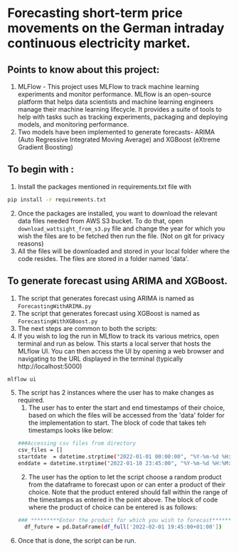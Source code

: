 # Forecasting short-term price movements on the German intraday continuous electricity market.


## Points to know about this project:
1. MLFlow - This project uses MLFlow to track machine learning experiments and monitor performance. MLflow is an open-source platform that helps data scientists and machine learning engineers manage their machine learning lifecycle. It provides a suite of tools to help with tasks such as tracking experiments, packaging and deploying models, and monitoring performance.
2. Two models have been implemented to generate forecasts- ARIMA (Auto Regressive Integrated Moving Average) and XGBoost (eXtreme Gradient Boosting)

## To begin with :
1. Install the packages mentioned in requirements.txt file with 
```bash
pip install -r requirements.txt
```

2. Once the packages are installed, you want to download the relevant data files needed from AWS S3 bucket. To do that, open ```download_wattsight_from_s3.py``` file and change the year for which you wish the files are to be fetched then run the file. (Not on git for privacy reasons)
3. All the files will be downloaded and stored in your local folder where the code resides. The files are stored in a folder named 'data'. 

## To generate forecast using ARIMA and XGBoost. 
1. The script that generates forecast using ARIMA is named as ```ForecastingWithARIMA.py```
2. The script that generates forecast using XGBoost is named as ```ForecastingWithXGBoost.py```
3. The next steps are common to both the scripts:
4. If you wish to log the run in MLflow to track its various metrics, open terminal and run as below. This starts a local server that hosts the MLflow UI. You can then access the UI by opening a web browser and navigating to the URL displayed in the terminal (typically http://localhost:5000)
```bash
mlflow ui
```
5. The script has 2 instances where the user has to make changes as required. 
    1. The user has to enter the start and end timestamps of their choice, based on which the files will be accessed from the 'data' folder for the implementation to          start. The block of code that takes teh timestamps looks like below:
    ```bash
    ###Accessing csv files from directory
    csv_files = []
    startdate  = datetime.strptime("2022-01-01 00:00:00", "%Y-%m-%d %H:%M:%S")
    enddate = datetime.strptime("2022-01-10 23:45:00", "%Y-%m-%d %H:%M:%S")
    ```
    2. The user has the option to let the script choose a random product from the dataframe to forecast upon or can enter a product of their choice. Note that the            product entered should fall within the range of the timestamps as entered in the point above. 
       The block of code where the product of choice can be entered is as follows:
      ```bash
      ### *********Enter the product for which you wish to forecast********
        df_future = pd.DataFrame(df_full['2022-02-01 19:45:00+01:00']) 
      ```
6. Once that is done, the script can be run. 

